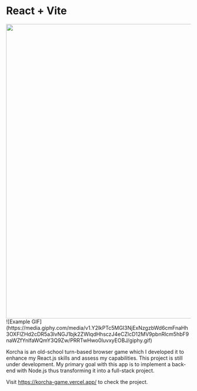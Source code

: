 # React + Vite

<img src="https://media.giphy.com/media/v1.Y2lkPTc5MGI3NjExZDlrdmkxcHJiMGR4bmJuYmYzcTFzMWVvY3ZxZW1lZDk1cDR6NjRjOCZlcD12MV9pbnRlcm5hbF9naWZfYnlfaWQmY3Q9Zw/BNnEa1AGCTrUsp7nJ9/giphy.gif" width="800"/>
![Example GIF](https://media.giphy.com/media/v1.Y2lkPTc5MGI3NjExNzgzbWd6cmFnaHh3OXFlZHd2cDR5a3lvNGJ1bjk2ZWlqdHhsczJ4eCZlcD12MV9pbnRlcm5hbF9naWZfYnlfaWQmY3Q9Zw/PRRTwHwo0IuvxyEOBJ/giphy.gif)

Korcha is an old-school turn-based browser game which I developed it to enhance my React.js skills and assess my capabilities. This project is still under development. My primary goal with this app is to implement a back-end with Node.js thus transforming it into a full-stack project.

Visit https://korcha-game.vercel.app/ to check the project.
